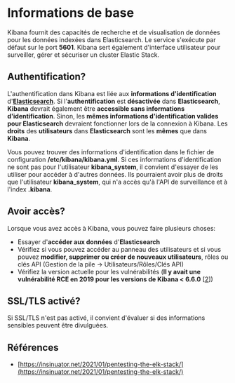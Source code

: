 # Informations de base

Kibana fournit des capacités de recherche et de visualisation de données pour les données indexées dans Elasticsearch. Le service s'exécute par défaut sur le port **5601**. Kibana sert également d'interface utilisateur pour surveiller, gérer et sécuriser un cluster Elastic Stack.

## Authentification?

L'authentification dans Kibana est liée aux **informations d'identification** d'[**Elasticsearch**](9200-pentesting-elasticsearch.md). Si l'**authentification** est **désactivée** dans **Elasticsearch**, **Kibana** devrait également être **accessible sans informations d'identification**. Sinon, les **mêmes informations d'identification valides pour Elasticsearch** devraient fonctionner lors de la connexion à Kibana. Les **droits** des **utilisateurs** dans **Elasticsearch** sont les **mêmes** que dans **Kibana**.

Vous pouvez trouver des informations d'identification dans le fichier de configuration **/etc/kibana/kibana.yml**. Si ces informations d'identification ne sont pas pour l'utilisateur **kibana\_system**, il convient d'essayer de les utiliser pour accéder à d'autres données. Ils pourraient avoir plus de droits que l'utilisateur **kibana\_system**, qui n'a accès qu'à l'API de surveillance et à l'index **.kibana**.

## Avoir accès?

Lorsque vous avez accès à Kibana, vous pouvez faire plusieurs choses:

* Essayer d'**accéder aux données** d'**Elasticsearch**
* Vérifiez si vous pouvez accéder au panneau des utilisateurs et si vous pouvez **modifier, supprimer ou créer de nouveaux utilisateurs**, rôles ou clés API (Gestion de la pile -> Utilisateurs/Rôles/Clés API)
* Vérifiez la version actuelle pour les vulnérabilités (**Il y avait une vulnérabilité RCE en 2019 pour les versions de Kibana < 6.6.0** \[[2](https://insinuator.net/2021/01/pentesting-the-elk-stack/#ref2)])

## SSL/TLS activé?

Si SSL/TLS n'est pas activé, il convient d'évaluer si des informations sensibles peuvent être divulguées.

## Références

* [https://insinuator.net/2021/01/pentesting-the-elk-stack/](https://insinuator.net/2021/01/pentesting-the-elk-stack/)
